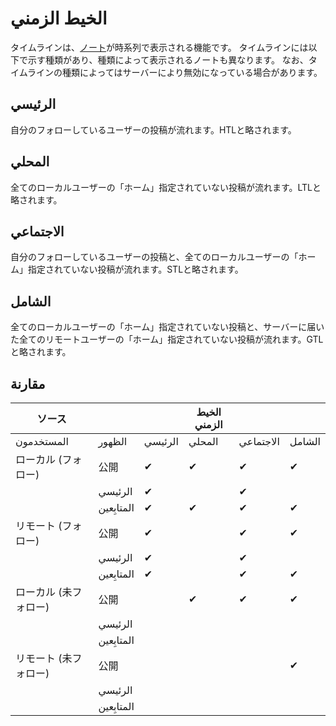 # الخيط الزمني
タイムラインは、[ノート](./note)が時系列で表示される機能です。 タイムラインには以下で示す種類があり、種類によって表示されるノートも異なります。 なお、タイムラインの種類によってはサーバーにより無効になっている場合があります。

## الرئيسي
自分のフォローしているユーザーの投稿が流れます。HTLと略されます。

## المحلي
全てのローカルユーザーの「ホーム」指定されていない投稿が流れます。LTLと略されます。

## الاجتماعي
自分のフォローしているユーザーの投稿と、全てのローカルユーザーの「ホーム」指定されていない投稿が流れます。STLと略されます。

## الشامل
全てのローカルユーザーの「ホーム」指定されていない投稿と、サーバーに届いた全てのリモートユーザーの「ホーム」指定されていない投稿が流れます。GTLと略されます。

## مقارنة
| ソース          |            |         | الخيط الزمني |           |        |
| ------------ | ---------- | ------- | ------------ | --------- | ------ |
| المستخدمون   | الظهور     | الرئيسي | المحلي       | الاجتماعي | الشامل |
| ローカル (フォロー)  | 公開         | ✔       | ✔            | ✔         | ✔      |
|              | الرئيسي    | ✔       |              | ✔         |        |
|              | المتابِعين | ✔       | ✔            | ✔         | ✔      |
| リモート (フォロー)  | 公開         | ✔       |              | ✔         | ✔      |
|              | الرئيسي    | ✔       |              | ✔         |        |
|              | المتابِعين | ✔       |              | ✔         | ✔      |
| ローカル (未フォロー) | 公開         |         | ✔            | ✔         | ✔      |
|              | الرئيسي    |         |              |           |        |
|              | المتابِعين |         |              |           |        |
| リモート (未フォロー) | 公開         |         |              |           | ✔      |
|              | الرئيسي    |         |              |           |        |
|              | المتابِعين |         |              |           |        |
